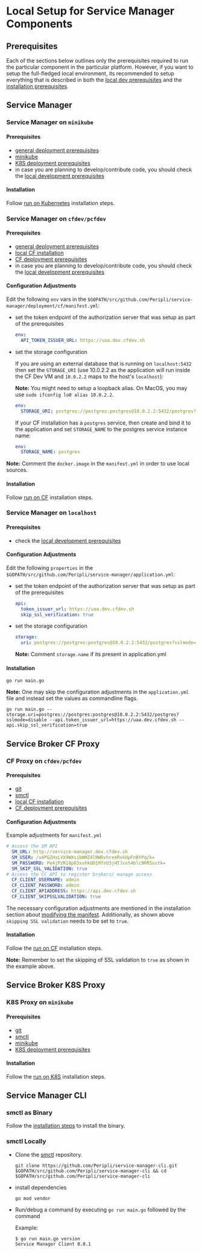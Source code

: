 # Local Setup for Service Manager Components

## Prerequisites

Each of the sections below outlines only the prerequisites required to run the particular component in the particular platform. However, if you want to setup the full-fledged local environment, its recommended to setup everything that is described in both the [local dev prerequisites](develop-prerequisites.md) and the [installation prerequisites](install-prerequisites.md).

## Service Manager

### Service Manager on `minikube`

#### Prerequisites

* [general deployment prerequisites](./install-prerequisites.md#general-deployment-prerequisites)
* [minikube](./develop-prerequisites.md#minikube)
* [K8S deployment prerequisites](./install-prerequisites.md#kubernetes-deployment-prerequisites)
* in case you are planning to develop/contribute code, you should check the [local development prerequisites](./develop-prerequisites#local-development-prerequisites)

#### Installation 

Follow [run on Kubernetes](./../install/sm.md#run-on-Kubernertes) installation steps.

### Service Manager on `cfdev/pcfdev`

#### Prerequisites

* [general deployment prerequisites](./install-prerequisites.md#general-deployment-prerequisites)
* [local CF installation](./develop-prerequisites.md#local-cf-setup)
* [CF deployment prerequisites](./install-prerequisites.md#cloud-foundry-deployment-prerequisites)
* in case you are planning to develop/contribute code, you should check the [local development prerequisites](./develop-prerequisites#local-development-prerequisites)
 
#### Configuration Adjustments

Edit the following `env` vars in the `$GOPATH/src/github.com/Peripli/service-manager/deployment/cf/manifest.yml`:

* set the token endpoint of the authorization server that was setup as part of the prerequisites

    ```yml
    env:
      API_TOKEN_ISSUER_URL: https://uaa.dev.cfdev.sh
    ```

* set the storage configuration

    If you are using an external database that is running on `localhost:5432` then set the `STORAGE_URI` (use 10.0.2.2 as the application will run inside the CF Dev VM and `10.0.2.2` maps to the host's `localhost`):

    **Note:** You might need to setup a loopback alias. On MacOS, you may use `sudo ifconfig lo0 alias 10.0.2.2`.

    ```yml
    env:
      STORAGE_URI: postgres://postgres:postgres@10.0.2.2:5432/postgres?sslmode=disable
    ```

    If your CF installation has a `postgres` service, then create and bind it to the application and set `STORAGE_NAME` to the postgres service instance name:

    ```yml
    env:
      STORAGE_NAME: postgres
    ```

**Note:** Comment the `docker.image` in the `manifest.yml` in order to use local sources.

#### Installation

Follow [run on CF](./../install/sm.md#run-on-CF) installation steps.

### Service Manager on `localhost`

#### Prerequisites

* check the [local development prerequisites](./develop-prerequisites.md#local-development-prerequisites) 

#### Configuration Adjustments

Edit the following `properties` in the `$GOPATH/src/github.com/Peripli/service-manager/application.yml`:

* set the token endpoint of the authorization server that was setup as part of the prerequisites

    ```yml
    api:
      token_issuer_url: https://uaa.dev.cfdev.sh
      skip_ssl_verification: true
    ```
* set the storage configuration

    ```yml
    storage:
      uri: postgres://postgres:postgres@10.0.2.2:5432/postgres?sslmode=disable
    ```

    **Note:** Comment `storage.name` if its present in application.yml


#### Installation

```console
go run main.go
```

**Note:** One may skip the configuration adjustments in the `application.yml` file and instead set the values as commandline flags.

```console
go run main.go --storage.uri=postgres://postgres:postgres@10.0.2.2:5432/postgres?sslmode=disable --api.token_issuer_url=https://uaa.dev.cfdev.sh --api.skip_ssl_verification=true
```

## Service Broker CF Proxy

### CF Proxy on `cfdev/pcfdev`

#### Prerequisites

 * [git](https://git-scm.com/)
 * [smctl](https://github.com/Peripli/service-manager-cli/blob/master/README.md)
 * [local CF installation](./develop-prerequisites.md#local-cf-setup)
 * [CF deployment prerequisites](./install-prerequisites.md#cloud-foundry-deployment-prerequisites)

#### Configuration Adjustments

Example adjustments for `manifest.yml`

```yml 
# Access the SM API
  SM_URL: http://service-manager.dev.cfdev.sh
  SM_USER: /u4PGZHsLVX9WXsibWHZ4lNWDvhreeRvkUpFnBYPq/k=
  SM_PASSWORD: Pe4jPzR18pO3xvhkUD1MfnU3jHTJvot4blc9RR5ustk=
  SM_SKIP_SSL_VALIDATION: true
# Access the CC API to register brokers/ manage access
  CF_CLIENT_USERNAME: admin
  CF_CLIENT_PASSWORD: admin
  CF_CLIENT_APIADDRESS: https://api.dev.cfdev.sh
  CF_CLIENT_SKIPSSLVALIDATION: true
```

The necessary configuration adjustments are mentioned in the installation section about [modifying the manifest](../install/cf-proxy.md#modify-manifest.yml). Additionally, as shown above `skipping SSL validation` needs to be set to `true`.

#### Installation

Follow the [run on CF](./../install/cf-proxy.md) installation steps.

**Note:** Remember to set the skipping of SSL validation to `true` as shown in the example above.

## Service Broker K8S Proxy

### K8S Proxy on `minikube`

#### Prerequisites

* [git](https://git-scm.com/)
* [smctl](https://github.com/Peripli/service-manager-cli/blob/master/README.md)
* [minikube](./develop-prerequisites.md#local-k8s-setup)
* [K8S deployment prerequisites](./install-prerequisites.md#kubernetes-deployment-prerequisites)

#### Installation

Follow the [run on K8S](./../install/k8s-proxy.md) installation steps.

## Service Manager CLI

### smctl as Binary

Follow the [installation steps](./../installation/cli.md) to install the binary.

### smctl Locally

* Clone the [smctl](https://github.com/Peripli/service-manager-cli) repository.

    ```console
    git clone https://github.com/Peripli/service-manager-cli.git $GOPATH/src/github.com/Peripli/service-manager-cli && cd $GOPATH/src/github.com/Peripli/service-manager-cli
    ```

* install dependencies

    ```console
    go mod vendor
    ```

* Run/debug a command by executing `go run main.go` followed by the command

    Example:
    ```console
    $ go run main.go version
    Service Manager Client 0.0.1
    ```